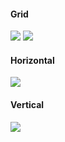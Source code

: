 #### Grid
![](https://cloud.githubusercontent.com/assets/747641/15303709/fbda51da-1b6d-11e6-9298-baf8a6494154.png)
![](https://cloud.githubusercontent.com/assets/747641/15303854/de498130-1b6e-11e6-9113-05a9365960cd.png)

#### Horizontal
![](https://cloud.githubusercontent.com/assets/747641/15303883/019de220-1b6f-11e6-95aa-65b1b2cf5506.png)

#### Vertical
![](https://cloud.githubusercontent.com/assets/747641/15303884/01ad77e4-1b6f-11e6-9f10-686d110c8962.png)